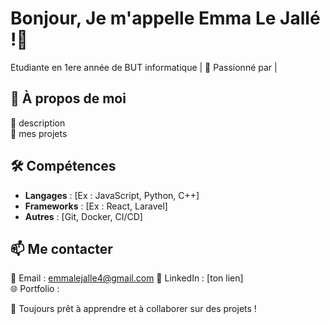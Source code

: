 # Bonjour, Je m'appelle Emma Le Jallé !👋
 Etudiante en 1ere année de BUT informatique | 🚀 Passionné par |   

## 🚀 À propos de moi  
🔹 description  
🔹 mes projets 

## 🛠️ Compétences  
- **Langages** : [Ex : JavaScript, Python, C++]  
- **Frameworks** : [Ex : React, Laravel]  
- **Autres** : [Git, Docker, CI/CD]  

## 📫 Me contacter  
📧 Email : emmalejalle4@gmail.com 
💼 LinkedIn : [ton lien]  
🌐 Portfolio :

🚀 Toujours prêt à apprendre et à collaborer sur des projets !

<!---
Emmalejalle/Emmalejalle is a ✨ special ✨ repository because its `README.md` (this file) appears on your GitHub profile.
You can click the Preview link to take a look at your changes.
--->
